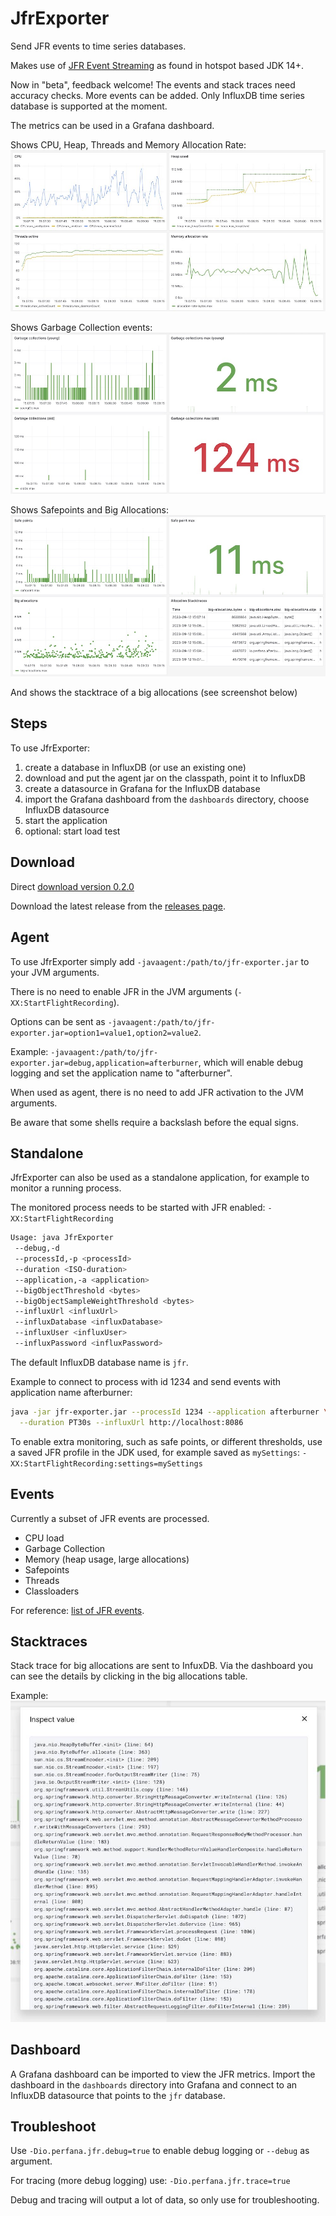 # JfrExporter

Send JFR events to time series databases. 

Makes use of [JFR Event Streaming](https://openjdk.org/jeps/349) as found in hotspot based JDK 14+.

Now in "beta", feedback welcome! The events and stack traces need accuracy checks.
More events can be added. Only InfluxDB time series database is supported
at the moment.

The metrics can be used in a Grafana dashboard. 

Shows CPU, Heap, Threads and Memory Allocation Rate:
![dashboard overview 1](https://github.com/perfana/jfr-exporter/blob/main/images/dashboard-1.jpg)

Shows Garbage Collection events:
![dashboard overview 2](https://github.com/perfana/jfr-exporter/blob/main/images/dashboard-2.jpg)

Shows Safepoints and Big Allocations:
![dashboard overview 3](https://github.com/perfana/jfr-exporter/blob/main/images/dashboard-3.jpg)

And shows the stacktrace of a big allocations (see screenshot below)

## Steps

To use JfrExporter:

1. create a database in InfluxDB (or use an existing one)
2. download and put the agent jar on the classpath, point it to InfluxDB
3. create a datasource in Grafana for the InfluxDB database
4. import the Grafana dashboard from the `dashboards` directory, choose InfluxDB datasource
5. start the application
6. optional: start load test

## Download

Direct [download version 0.2.0](https://github.com/perfana/jfr-exporter/releases/download/0.2.0/jfr-exporter-0.1.0.jar)

Download the latest release from the [releases page](https://github.com/perfana/jfr-exporter/releases).

## Agent

To use JfrExporter simply add `-javaagent:/path/to/jfr-exporter.jar` to your JVM arguments.

There is no need to enable JFR in the JVM arguments (`-XX:StartFlightRecording`).

Options can be sent as `-javaagent:/path/to/jfr-exporter.jar=option1=value1,option2=value2`.

Example: `-javaagent:/path/to/jfr-exporter.jar=debug,application=afterburner`, which will enable
debug logging and set the application name to "afterburner".

When used as agent, there is no need to add JFR activation to the JVM arguments.

Be aware that some shells require a backslash before the equal signs.

## Standalone

JfrExporter can also be used as a standalone application, for example to monitor a running process.

The monitored process needs to be started with JFR enabled: `-XX:StartFlightRecording`

```bash
Usage: java JfrExporter 
 --debug,-d 
 --processId,-p <processId> 
 --duration <ISO-duration> 
 --application,-a <application>
 --bigObjectThreshold <bytes>
 --bigObjectSampleWeightThreshold <bytes>
 --influxUrl <influxUrl> 
 --influxDatabase <influxDatabase>
 --influxUser <influxUser> 
 --influxPassword <influxPassword>
```

The default InfluxDB database name is `jfr`.

Example to connect to process with id 1234 and send events with application name afterburner:
```bash
java -jar jfr-exporter.jar --processId 1234 --application afterburner \
  --duration PT30s --influxUrl http://localhost:8086
```

To enable extra monitoring, such as safe points, or different thresholds, 
use a saved JFR profile in the JDK used, for example saved as `mySettings`: `-XX:StartFlightRecording:settings=mySettings`

## Events

Currently a subset of JFR events are processed. 
* CPU load
* Garbage Collection
* Memory (heap usage, large allocations)
* Safepoints
* Threads
* Classloaders

For reference: [list of JFR events](https://bestsolution-at.github.io/jfr-doc/index.html).

## Stacktraces

Stack trace for big allocations are sent to InfuxDB.
Via the dashboard you can see the details by clicking in the big allocations table.

Example:
![stacktrace example 1](https://github.com/perfana/jfr-exporter/blob/main/images/stacktrace-1.jpg)

## Dashboard

A Grafana dashboard can be imported to view the JFR metrics.
Import the dashboard in the `dashboards` directory into Grafana and
connect to an InfluxDB datasource that points to the `jfr` database.

## Troubleshoot

Use `-Dio.perfana.jfr.debug=true` to enable debug logging or `--debug` as argument.

For tracing (more debug logging) use: `-Dio.perfana.jfr.trace=true`

Debug and tracing will output a lot of data, so only use for troubleshooting.

